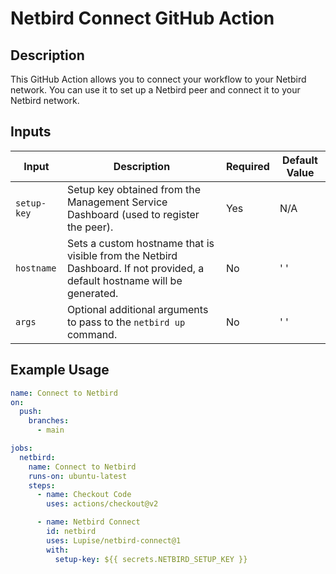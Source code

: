# Netbird Connect GitHub Action

## Description

This GitHub Action allows you to connect your workflow to your Netbird network. You can use it to set up a Netbird peer and connect it to your Netbird network.

## Inputs

| Input       | Description                                                                                                               | Required | Default Value |
|-------------|---------------------------------------------------------------------------------------------------------------------------|----------|---------------|
| `setup-key` | Setup key obtained from the Management Service Dashboard (used to register the peer).                                     | Yes      | N/A           |
| `hostname`  | Sets a custom hostname that is visible from the Netbird Dashboard. If not provided, a default hostname will be generated. | No       | ' '           |
| `args`      | Optional additional arguments to pass to the `netbird up` command.                                                        | No       | ' '           |

## Example Usage

```yaml
name: Connect to Netbird
on:
  push:
    branches:
      - main

jobs:
  netbird:
    name: Connect to Netbird
    runs-on: ubuntu-latest
    steps:
      - name: Checkout Code
        uses: actions/checkout@v2

      - name: Netbird Connect
        id: netbird
        uses: Lupise/netbird-connect@1
        with:
          setup-key: ${{ secrets.NETBIRD_SETUP_KEY }}
```
